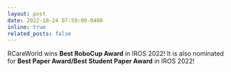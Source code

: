 ```yaml
---
layout: post
date: 2022-10-24 07:59:00-0400
inline: true
related_posts: false
---
```


RCareWorld wins **Best RoboCup Award** in IROS 2022! It is also nominated for **Best Paper Award/Best Student Paper Award** in IROS 2022!